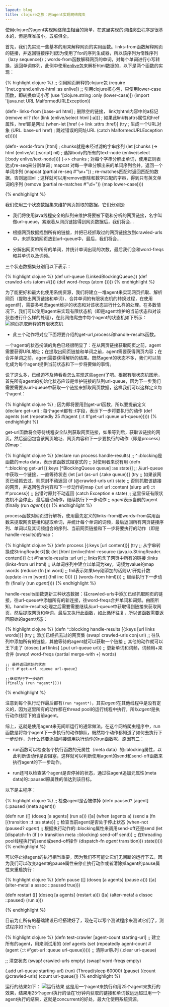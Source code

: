 ```yaml
---
layout: blog
title: clojure之旅：用agent实现网络爬虫
---
```


使用clojure的agent实现网络爬虫相当的简单，在这里实现的网络爬虫程序是很基本的，但是麻雀虽小，五脏俱全。

首先，我们先实现一些基本的用来解释网页的实用函数。links-from函数解释网页的链接，并返回链接序列(因为使用了for的序列生成器，所以该序列为惰性序列（lazy sequence))；words-from函数解释网页的单词，对每个单词进行小写转换，返回单词序列，此例中使用[enlive包](https://github.com/cgrand/enlive)来解析html数据的，以下是两个函数的实现：

{% highlight clojure %}
;; 引用网页解释的clojure包
(require '[net.cgrand.enlive-html :as enlive])
;; 引用clojure核心包，只使用lower-case函数，即转换单词小写
(use '[clojure.string :only (lower-case)])
(import '(java.net URL MalformedURLException))

(defn- links-from
  [base-url html]
  ; 删除空的链接， link为html内容中的a标记
  (remove nil? (for [link (enlive/select html [:a])]
                 ; 如果此link有attrs属性和href属性，href即是网址
                 (when-let [href (-> link :attrs :href)]
                   (try
                     ; 生成一个URL对象
                     (URL. base-url href)
                     ; 跳过错误的网址URL
                     (catch MalformedURLException e))))))

(defn- words-from
  [html]
  ; chunks就是未经过滤的字串序列
  (let [chunks (-> html
                   (enlive/at [:script] nil)
                   ; 选择body的所有的text-node
                   (enlive/select [:body enlive/text-node]))]
    (->> chunks
         ; 对每个字串分解出单词，使用正则表达式re-seq来分割单词
         ; mapcat 对每一字串分解出来的单词序列合并，返回一个单词序列
         (mapcat (partial re-seq #"\w+"))
         ; re-matches匹配时返回匹配的数据，否则返回nil
         ; 这样就可以用remove删除和数字匹配的字串，得到只有英文单词的序列
         (remove (partial re-matches #"\d+"))
         (map lower-case))))

{% endhighlight %}


我们使用三个状态数据集来维护网页抓取的数据，它们分别是:

* 我们将使用java线程安全的队列来维护将要被下载和分析的网页链接，名字叫做url-queue，紧跟着从网页链接得到网页数据后，我们将会...

* 根据网页数据找到所有的链接，并把已经抓取过的网页链接放到crawled-urls中，未抓取的网页放到url-queue中，最后，我们将会...

* 分解出网页中所有的单词，并统计单词出现的次数，最后我们会和word-freqs和并单词以及词频。

三个状态数据集分别用以下表示：

{% highlight clojure %}
(def url-queue (LinkedBlockingQueue.))
(def crawled-urls (atom #{}))
(def word-freqs (atom {})))
{% endhighlight %}

为了能更好和最大化使用系统资源，我们将建立一堆agent来实现网页抓取、解析网页（提取出网页链接和单词）、合并单词的有限状态机的转换过程，在使用agent时，需要多考虑agent维护的状态和对该状态进行什么样的处理。在多数情况下，我们可以使用agent来实现有限状态机（即是agent维护的当前状态和对该状态进行什么样的处理），在此网络爬虫中每个agent的状态机如下所示：
![网页抓取解释的有限状态机](http://likon.github.com/images/clojure-web-crawler.jpg)

* 此三个动作将对应下面将要介绍的get-url,process和handle-results函数。

一个agent的状态扮演的角色已经很明显了：在从网页链接获取网页之前，agent需要获得URL地址；在提取出网页链接和单词之前，agent需要获得网页内容；在合并单词之前，agent需要获得解析的结果。既然agent的状态不多，我们可以简化成为每个agent提供当前状态和下一步将要做的事情。

说了这么多，已经迫不及待看看怎么实现这些agent了吧。根据有限状态机图示，首先所有agent的初始化状态应该是维护链接的队列url-queue，因为下一步我们需要需要从url-queue中获取一个链接来抓取网页数据，这样我们可以这样定义每个agent：

{% highlight clojure %}
; 因为即将要用到get-url函数，所以要提前定义
(declare get-url)
; 每个agent都有::t字段，表示下一步将要执行的动作
(def agents (set (repeatedly 25 #(agent {::t #'get-url :queue url-queue}))))
{% endhighlight %}

get-url函数将会等待线程安全队列获取网页链接，如果等到后，获取该链接的网页。然后返回包含该网页地址、网页内容和下一步要执行的动作（即是process）的map：

{% highlight clojure %}
(declare run process handle-results)
;; ^::blocking是函数的meta data，表示该函数式阻塞式的
;; 对使用者来说有用
(defn ^::blocking get-url
  [{:keys [^BlockingQueue queue] :as state}]
  ;; 从url-queue中获取一个链接，一直等待状态
  (let [url (as-url (.take queue))]
    (try
      ;; 如果该网页已经抓去过，则原封不动返回
      (if (@crawled-urls url)
        state
        ;; 否则抓取该链接的网页，并返回包含内容和下一步动作的map
        {:url url
         :content (slurp url)
         ::t #'process})
      ;; 出错时原封不动返回
      (catch Exception e
        state)
      ;; 这里保证有限状态机不会停止，最后启动动作，继续执行下一步动作
      ;; *agent*表示当前的agent
      (finally (run *agent*)))))
{% endhighlight %}


process函数对网页进行解析，使用最先定义的links-from和words-from实用函数来提取网页链接和提取单词，并统计每个单词的词频，最后返回所有网页链接序列、单词以及其词频组合的序列、当前网页链接和下一步将要执行的动作（即是handle-results)的map：

{% highlight clojure %}
(defn process
  [{:keys [url content]}]
  (try
    ;; 从字串转换成StringReader对象
    (let [html (enlive/html-resource (java.io.StringReader. content))]
      {::t #'handle-results
       :url url
       ;; links包含了网页中所有的链接
       :links (links-from url html)
       ;; 从单词序列中建立以单词为key，词频为value的map
       :words (reduce (fn [m word]
                        ;; fnil表示如果key刚添加的话则从1开始计数
                        (update-in m [word] (fnil inc 0)))
                      {}
                      (words-from html))})
    ;; 继续执行下一步动作 
    (finally (run *agent*))))
{% endhighlight %}

handle-results函数更新三种状态数据：往crawled-urls中添加已经抓取网页的链接，往url-queue中添加所有的新连接，往word-freqs合并单词和词频。由图所知，handle-results处理之后需要需要继续从url-queue中获取得到链接来获取网页，然后提取网页和单词，最后又执行此函数，如此循环往复，所以该函数需要返回原始的agent状态：

{% highlight clojure %}
(defn ^::blocking handle-results
  [{:keys [url links words]}]
  (try
    ;; 添加已经抓去过的网页集
    (swap! crawled-urls conj url)
    ;; 往队列中添加所有的链接，其他等待的agent就可以获取一个链接
    ;; 其他的动作就可以王下走了
    (doseq [url links]
      (.put url-queue url))
    ;; 更新单词和词频，词频用+来合并
    (swap! word-freqs (partial merge-with +) words)
    
    ;; 最终返回原始的状态
    {::t #'get-url :queue url-queue}

    ;;继续执行下一步动作
    (finally (run *agent*))))
{% endhighlight %}

注意到每个执行动作最后都有`(run *agent*)`，其实*agent*在其他线程中是没有定义的，因为这里所有的动作都在thread pool的运行线程中执行，所以*agent*是执行动作线程下的当前agent。

综上，这就是使用agent来无间断运行的通常做法。在这个网络爬虫程序中，run函数是将每个agent下一步执行的动作排队，既然每个动作都知道了如何去执行下一步动作，为什么还要添加间接调用执行动作的run函数呢，原因有二：

* run函数可以检查各个执行函数的元属性（meta data）的::blocking属性，以此判断该动作是否阻塞，这样就可以判断使用agent的send和send-off函数来执行agent的下一步动作。

* run还可以检查某个agent是否停掉的状态，通过往agent追加元属性(meta data)的::paused原属性的值达到该目标。

以下是主程序：

{% highlight clojure %}
;; 检查agent是否被停掉
(defn paused? [agent] (::paused (meta agent)))

(defn run
  ([] (doseq [a agents] (run a)))
  ([a]
     (when (agents a)
       (send a (fn [{transition ::t :as state}]
                 ;; 检查当前agent是否处于停止状态
                 (when-not (paused? *agent*)
                   ;; 根据执行动作的::blocking属性来调用send-off还是send
                   (let [dispatch-fn (if (-> transition meta ::blocking)
                                       send-off
                                       send)]
                     ;; 在threading pool线程执行的send或send-off操作
                     (dispatch-fn *agent* transition)))
                 state)))))
{% endhighlight %}

可以停止掉agent的执行相当重要，因为我们不可能让它们无间断的运行下去。因为我们可以改变agent的pause属性来停止执行动作或者清除掉agent的pause属性来重启执行：

{% highlight clojure %}
(defn pause
  ([] (doseq [a agents] (pause a)))
  ([a] (alter-meta! a assoc ::paused true)))

(defn restart
  ([] (doseq [a agents] (restart a)))
  ([a]
     (alter-meta! a dissoc ::paused)
     (run a)))

{% endhighlight %}

目前为止所有的基础建设已经搭建好了，现在可以写个测试程序来测试它们了，测试程序如下所示：

{% highlight clojure %}
(defn test-crawler
  [agent-count starting-url]
  ;; 建立所有的agent，用来测试用的
  (def agents (set (repeatedly agent-count 
                               #(agent {::t #'get-url :queue url-queue}))))
  ;; 清除url队列
  (.clear url-queue)

  ;; 清空状态
  (swap! crawled-urls empty)
  (swap! word-freqs empty)

  (.add url-queue starting-url)
  (run)
  (Thread/sleep 60000)
  (pause)
  [(count @crawled-urls) (count url-queue)])
{% endhighlight %}

运行的结果如下：
![运行结果](http://likon.github.com/images/web-crawler-agent-result.png)
这是用一个agent来执行和用25个agent来执行的效果，结果用25个agent执行的话在1分钟内获取的链接和单词数远远超过用一个agent执行的结果，这就是concurrent的好处，最大化使用系统资源。
